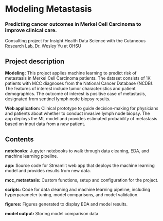 #  Modeling Metastasis
### Predicting cancer outcomes in Merkel Cell Carcinoma to improve clinical care.


Consulting project for Insight Health Data Science
with the Cutaneous Research Lab, Dr. Wesley Yu at OHSU 

## Project description 

**Modeling:** This project applies machine learning to predict risk of metastasis in Merkel Cell Carcinoma patients. 
The dataset consists of 1K patients with MCC diagnoses from the National Cancer Database (NCDB). 
The features of interest include tumor characteristics and patient demographics. 
The outcome of interest is positive case of metastasis, designated from sentinel lymph node biopsy results. 

**Web application:** Clinical prototype to guide decision-making for physicians and patients about whether to conduct invasive lymph node biopsy. 
The app deploys the ML model and provides estimated probability of metastasis based on input data from a new  patient. 

## Contents 
**notebooks:** Jupyter notebooks to walk through data cleaning, EDA, and machine learning pipeline.

**app:** Source code for Streamlit web app that deploys the machine learning model and provides results from new data.

**mcc_metastasis:** Custom functions, setup and configuration for the project.

**scripts:** Code for data cleaning and machine learning pipeline, including hyperparameter tuning, model comparisons, and model validation.

**figures:** Figures generated to display EDA and model results.

**model output:** Storing model comparison data

